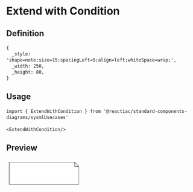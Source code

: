 # Extend with Condition

## Definition

```
{
  _style: 'shape=note;size=15;spacingLeft=5;align=left;whiteSpace=wrap;',
  _width: 250,
  _height: 80,
}
```

## Usage

```
import { ExtendWithCondition } from '@reactiac/standard-components-diagrams/sysmlUsecases'

<ExtendWithCondition/>
```

## Preview

<img src="./extend-with-condition.png" width="200"/>
